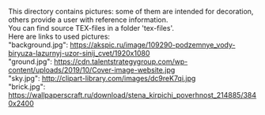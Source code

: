 This directory contains pictures: some of them are intended for decoration, others provide a user with reference information.  
You can find source TEX-files in a folder 'tex-files'.  
Here are links to used pictures:  
"background.jpg": https://akspic.ru/image/109290-podzemnye_vody-biryuza-lazurnyj-uzor-sinij_cvet/1920x1080  
"ground.jpg": https://cdn.talentstrategygroup.com/wp-content/uploads/2019/10/Cover-image-website.jpg  
"sky.jpg": http://clipart-library.com/images/dc9reK7qi.jpg  
"brick.jpg": https://wallpaperscraft.ru/download/stena_kirpichi_poverhnost_214885/3840x2400